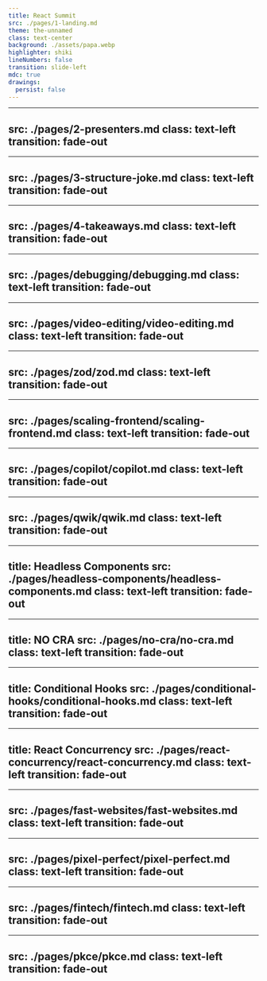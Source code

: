 ```yaml
---
title: React Summit
src: ./pages/1-landing.md
theme: the-unnamed
class: text-center
background: ./assets/papa.webp
highlighter: shiki
lineNumbers: false
transition: slide-left
mdc: true
drawings:
  persist: false
---
```


---
src: ./pages/2-presenters.md
class: text-left
transition: fade-out
---

---
src: ./pages/3-structure-joke.md
class: text-left
transition: fade-out
---

---
src: ./pages/4-takeaways.md
class: text-left
transition: fade-out
---

---
src: ./pages/debugging/debugging.md
class: text-left
transition: fade-out
---

---
src: ./pages/video-editing/video-editing.md
class: text-left
transition: fade-out
---

---
src: ./pages/zod/zod.md
class: text-left
transition: fade-out
---

---
src: ./pages/scaling-frontend/scaling-frontend.md
class: text-left
transition: fade-out
---


---
src: ./pages/copilot/copilot.md
class: text-left
transition: fade-out
---

---
src: ./pages/qwik/qwik.md
class: text-left
transition: fade-out
---

---
title: Headless Components
src: ./pages/headless-components/headless-components.md
class: text-left
transition: fade-out
---

---
title: NO CRA
src: ./pages/no-cra/no-cra.md
class: text-left
transition: fade-out
---

---
title: Conditional Hooks
src: ./pages/conditional-hooks/conditional-hooks.md
class: text-left
transition: fade-out
---

---
title: React Concurrency
src: ./pages/react-concurrency/react-concurrency.md
class: text-left
transition: fade-out
---

---
src: ./pages/fast-websites/fast-websites.md
class: text-left
transition: fade-out
---

---
src: ./pages/pixel-perfect/pixel-perfect.md
class: text-left
transition: fade-out
---

---
src: ./pages/fintech/fintech.md
class: text-left
transition: fade-out
---

---
src: ./pages/pkce/pkce.md
class: text-left
transition: fade-out
---
